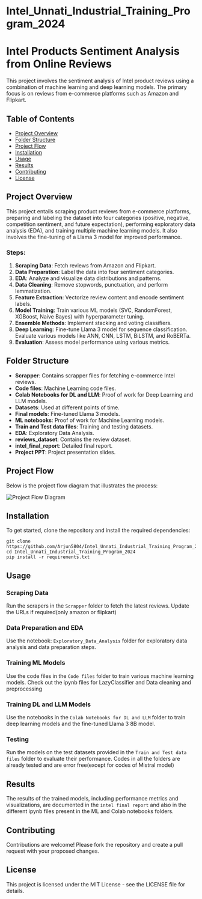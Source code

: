 # Intel_Unnati_Industrial_Training_Program_2024
<h1>Intel Products Sentiment Analysis from Online Reviews</h1>

<p>This project involves the sentiment analysis of Intel product reviews using a combination of machine learning and deep learning models. The primary focus is on reviews from e-commerce platforms such as Amazon and Flipkart.</p>

<h2>Table of Contents</h2>
<ul>
  <li><a href="#project-overview">Project Overview</a></li>
  <li><a href="#folder-structure">Folder Structure</a></li>
  <li><a href="#project-flow">Project Flow</a></li>
  <li><a href="#installation">Installation</a></li>
  <li><a href="#usage">Usage</a></li>
  <li><a href="#results">Results</a></li>
  <li><a href="#contributing">Contributing</a></li>
  <li><a href="#license">License</a></li>
</ul>

<h2 id="project-overview">Project Overview</h2>
<p>This project entails scraping product reviews from e-commerce platforms, preparing and labeling the dataset into four categories (positive, negative, competition sentiment, and future expectation), performing exploratory data analysis (EDA), and training multiple machine learning models. It also involves the fine-tuning of a Llama 3 model for improved performance.</p>

<h3>Steps:</h3>
<ol>
  <li><strong>Scraping Data</strong>: Fetch reviews from Amazon and Flipkart.</li>
  <li><strong>Data Preparation</strong>: Label the data into four sentiment categories.</li>
  <li><strong>EDA</strong>: Analyze and visualize data distributions and patterns.</li>
  <li><strong>Data Cleaning</strong>: Remove stopwords, punctuation, and perform lemmatization.</li>
  <li><strong>Feature Extraction</strong>: Vectorize review content and encode sentiment labels.</li>
  <li><strong>Model Training</strong>: Train various ML models (SVC, RandomForest, XGBoost, Naive Bayes) with hyperparameter tuning.</li>
  <li><strong>Ensemble Methods</strong>: Implement stacking and voting classifiers.</li>
  <li><strong>Deep Learning</strong>: Fine-tune Llama 3 model for sequence classification. Evaluate various models like ANN, CNN, LSTM, BiLSTM, and RoBERTa.</li>
  <li><strong>Evaluation</strong>: Assess model performance using various metrics.</li>
</ol>

<h2 id="folder-structure">Folder Structure</h2>
<ul>
  <li><strong>Scrapper</strong>: Contains scrapper files for fetching e-commerce Intel reviews.</li>
  <li><strong>Code files</strong>: Machine Learning code files.</li>
  <li><strong>Colab Notebooks for DL and LLM</strong>: Proof of work for Deep Learning and LLM models.</li>
  <li><strong>Datasets</strong>: Used at different points of time.</li>
  <li><strong>Final models</strong>: Fine-tuned Llama 3 models.</li>
  <li><strong>ML notebooks</strong>: Proof of work for Machine Learning models.</li>
  <li><strong>Train and Test data files</strong>: Training and testing datasets.</li>
  <li><strong>EDA</strong>: Exploratory Data Analysis.</li>
  <li><strong>reviews_dataset</strong>: Contains the review dataset.</li>
  <li><strong>intel_final_report</strong>: Detailed final report.</li>
  <li><strong>Project PPT</strong>: Project presentation slides.</li>
</ul>

<h2 id="project-flow">Project Flow</h2>
<p>Below is the project flow diagram that illustrates the process:</p>
<img src="Project flow" alt="Project Flow Diagram" />

<h2 id="installation">Installation</h2>
<p>To get started, clone the repository and install the required dependencies:</p>
<pre><code>git clone https://github.com/Arjun5804/Intel_Unnati_Industrial_Training_Program_2024.git
cd Intel_Unnati_Industrial_Training_Program_2024
pip install -r requirements.txt</code></pre>

<h2 id="usage">Usage</h2>

<h3>Scraping Data</h3>
<p>Run the scrapers in the <code>Scrapper</code> folder to fetch the latest reviews. Update the URLs if required(only amazon or flipkart)</p>

<h3>Data Preparation and EDA</h3>
<p>Use the notebook: <code>Exploratory_Data_Analysis</code> folder for exploratory data analysis and data preparation steps.</p>

<h3>Training ML Models</h3>
<p>Use the code files in the <code>Code files</code> folder to train various machine learning models. Check out the ipynb files for LazyClassifier and Data cleaning and preprocessing</p>

<h3>Training DL  and LLM Models</h3>
<p>Use the notebooks in the <code>Colab Notebooks for DL and LLM</code> folder to train deep learning models and the fine-tuned Llama 3 8B model.</p>

<h3>Testing</h3>
<p>Run the models on the test datasets provided in the <code>Train and Test data files</code> folder to evaluate their performance. Codes in all the folders are already tested and are error free(except for codes of Mistral model)</p>

<h2 id="results">Results</h2>
<p>The results of the trained models, including performance metrics and visualizations, are documented in the <code>intel final report</code> and also in the different ipynb files present in the ML and Colab notebooks folders.</p>

<h2 id="contributing">Contributing</h2>
<p>Contributions are welcome! Please fork the repository and create a pull request with your proposed changes.</p>

<h2 id="license">License</h2>
<p>This project is licensed under the MIT License - see the LICENSE file for details.</p>







 
